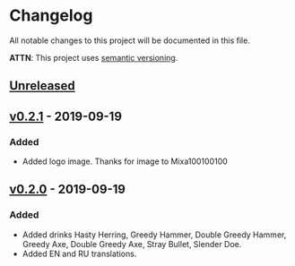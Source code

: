 # Changelog
All notable changes to this project will be documented in this file.

**ATTN**: This project uses [semantic versioning](http://semver.org/).

## [Unreleased]

## [v0.2.1] - 2019-09-19
### Added
- Added logo image. Thanks for image to Mixa100100100

## [v0.2.0] - 2019-09-19
### Added
- Added drinks Hasty Herring, Greedy Hammer, Double Greedy Hammer, Greedy Axe, Double Greedy Axe, Stray Bullet, 
Slender Doe. 
- Added EN and RU translations.

[Unreleased]: https://github.com/gorcon/rcon-cli/compare/v0.2.1...HEAD
[v0.2.1]: https://github.com/gorcon/rcon-cli/compare/v0.2.0...v0.2.1
[v0.2.0]: https://github.com/gorcon/rcon-cli/compare/v0.1.0...v0.2.0